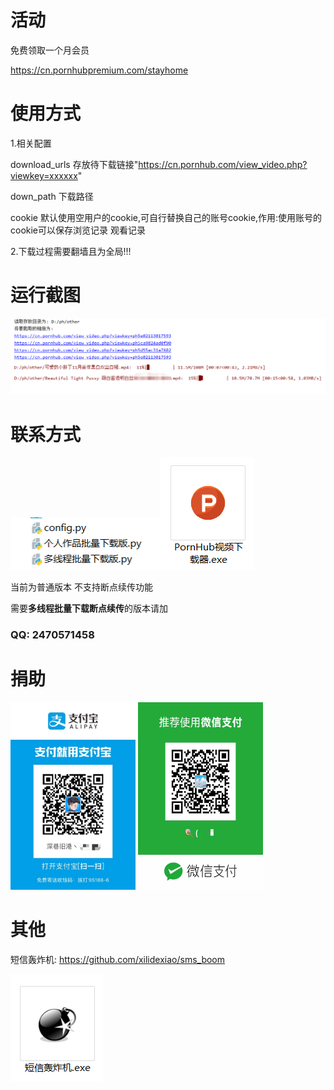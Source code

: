 # 活动
免费领取一个月会员

https://cn.pornhubpremium.com/stayhome

# 使用方式
1.相关配置

download_urls  存放待下载链接"https://cn.pornhub.com/view_video.php?viewkey=xxxxxx"

down_path  下载路径

cookie 默认使用空用户的cookie,可自行替换自己的账号cookie,作用:使用账号的cookie可以保存浏览记录 观看记录


2.下载过程需要翻墙且为全局!!!

# 运行截图
![运行截图](img/test.png)



# 联系方式
<img src="img/1.png" width="240" height="84">![软件](img/exe.png)


当前为普通版本 不支持断点续传功能

需要**多线程批量下载断点续传**的版本请加

### QQ: 2470571458

# 捐助
<img src="img/pay.jpg" width="200px" height="300px">
<img src="img/pay2.jpg" width="200px" height="300px">

# 其他
短信轰炸机: https://github.com/xilidexiao/sms_boom

![sms](img/sms.png)